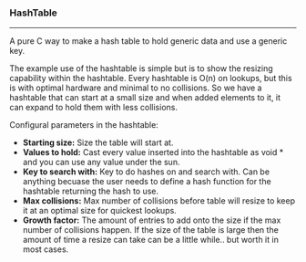 <h3>HashTable</h3>
<hr />


A pure C way to make a hash table to hold generic data and use a generic key.


The example use of the hashtable is simple but is to show the resizing capability 
within the hashtable.  Every hashtable is O(n) on lookups, but this is with optimal 
hardware and minimal to no collisions.  So we have a hashtable that can start at a 
small size and when added elements to it, it can expand to hold them with less 
collisions.


Configural parameters in the hashtable:
<ul>
	<li><b>Starting size:</b> Size the table will start at.</li>
	<li><b>Values to hold:</b> Cast every value inserted into the hashtable as void * and you 
	can use any value under the sun.</li>
	<li><b>Key to search with:</b> Key to do hashes on and search with.  Can be anything becuase 
	the user needs to define a hash function for the hashtable returning the hash to use.</li>
	<li><b>Max collisions:</b> Max number of collisions before table will resize to keep it 
	at an optimal size for quickest lookups.</li>
	<li><b>Growth factor:</b> The amount of entries to add onto the size if the max number 
	of collisions happen.  If the size of the table is large then the amount of time a 
	resize can take can be a little while.. but worth it in most cases.</li>
</ul>
